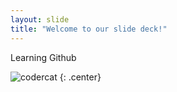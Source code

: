 ```yaml
---
layout: slide
title: "Welcome to our slide deck!"
---
```


Learning Github

![codercat](https://octodex.github.com/images/codercat.jpg)
{: .center}
